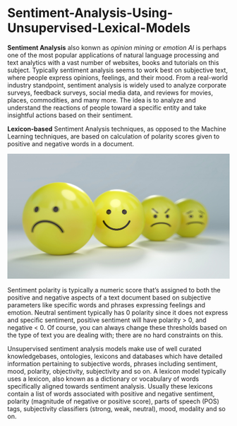 # Sentiment-Analysis-Using-Unsupervised-Lexical-Models

**Sentiment Analysis** also konwn as *opinion mining* or *emotion AI* is perhaps one of the most popular applications of natural language processing and text analytics with a vast number of websites, books and tutorials on this subject. Typically sentiment analysis seems to work best on subjective text, where people express opinions, feelings, and their mood. From a real-world industry standpoint, sentiment analysis is widely used to analyze corporate surveys, feedback surveys, social media data, and reviews for movies, places, commodities, and many more. The idea is to analyze and understand the reactions of people toward a specific entity and take insightful actions based on their sentiment.

**Lexicon-based** Sentiment Analysis techniques, as opposed to the Machine Learning techniques, are based on calculation of polarity scores given to positive and negative words in a document.

![Sentiment Analysis](/Image/smiley.jpg)

Sentiment polarity is typically a numeric score that’s assigned to both the positive and negative aspects of a text document based on subjective parameters like specific words and phrases expressing feelings and emotion. Neutral sentiment typically has 0 polarity since it does not express and specific sentiment, positive sentiment will have polarity > 0, and negative < 0. Of course, you can always change these thresholds based on the type of text you are dealing with; there are no hard constraints on this.

Unsupervised sentiment analysis models make use of well curated knowledgebases, ontologies, lexicons and databases which have detailed information pertaining to subjective words, phrases including sentiment, mood, polarity, objectivity, subjectivity and so on. A lexicon model typically uses a lexicon, also known as a dictionary or vocabulary of words specifically aligned towards sentiment analysis. Usually these lexicons contain a list of words associated with positive and negative sentiment, polarity (magnitude of negative or positive score), parts of speech (POS) tags, subjectivity classifiers (strong, weak, neutral), mood, modality and so on.
